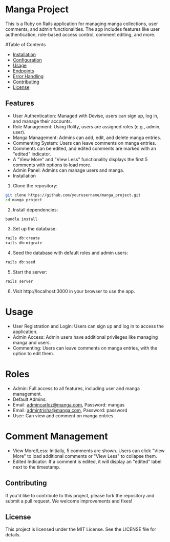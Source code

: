 # Manga Project
This is a Ruby on Rails application for managing manga collections, user comments, and admin functionalities. The app includes features like user authentication, role-based access control, comment editing, and more.

#Table of Contents
- [Installation](#installation)
- [Configuration](#configuration)
- [Usage](#usage)
- [Endpoints](#endpoints)
- [Error Handling](#error-handling)
- [Contributing](#contributing)
- [License](#license)

## Features

- User Authentication: Managed with Devise, users can sign up, log in, and manage their accounts.
- Role Management: Using Rolify, users are assigned roles (e.g., admin, user).
- Manga Management: Admins can add, edit, and delete manga entries.
- Commenting System: Users can leave comments on manga entries.
- Comments can be edited, and edited comments are marked with an "edited" indicator.
- A "View More" and "View Less" functionality displays the first 5 comments with options to load more.
- Admin Panel: Admins can manage users and manga.
- Installation

1. Clone the repository:
```bash
git clone https://github.com/yourusername/manga_project.git
cd manga_project
```
2. Install dependencies:
```bash
bundle install
```
3. Set up the database:
```bash
rails db:create
rails db:migrate
```
4. Seed the database with default roles and admin users:
```bash
rails db:seed
```
5. Start the server:
```bash
rails server
```
6. Visit http://localhost:3000 in your browser to use the app.

# Usage
- User Registration and Login: Users can sign up and log in to access the application.
- Admin Access: Admin users have additional privileges like managing manga and users.
- Commenting: Users can leave comments on manga entries, with the option to edit them.

# Roles
- Admin: Full access to all features, including user and manga management.
- Default Admins:
- Email: admincarloz@manga.com, Password: mangas
- Email: admintrisha@manga.com, Password: password
- User: Can view and comment on manga entries.

# Comment Management
- View More/Less: Initially, 5 comments are shown. Users can click "View More" to load additional comments or "View Less" to collapse them.
- Edited Indicator: If a comment is edited, it will display an "edited" label next to the timestamp.

## Contributing
If you'd like to contribute to this project, please fork the repository and submit a pull request. We welcome improvements and fixes!

## License
This project is licensed under the MIT License. See the LICENSE file for details.